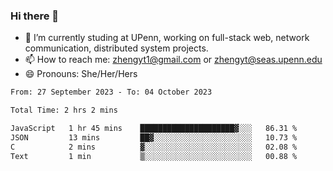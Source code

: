 ### Hi there 👋

<!--
**zhengyt1/zhengyt1** is a ✨ _special_ ✨ repository because its `README.md` (this file) appears on your GitHub profile.

Here are some ideas to get you started:

- 🔭 I’m currently working on ...
- 🌱 I’m currently learning ...
- 👯 I’m looking to collaborate on ...
- 🤔 I’m looking for help with ...
- 💬 Ask me about ...
- 📫 How to reach me: ...
- 😄 Pronouns: ...
- ⚡ Fun fact: ...
-->

- 🔭 I’m currently studing at UPenn, working on full-stack web, network communication, distributed system projects.
- 📫 How to reach me: zhengyt1@gmail.com or zhengyt@seas.upenn.edu
- 😄 Pronouns: She/Her/Hers



<!--START_SECTION:waka-->

```txt
From: 27 September 2023 - To: 04 October 2023

Total Time: 2 hrs 2 mins

JavaScript   1 hr 45 mins    █████████████████████▓░░░   86.31 %
JSON         13 mins         ██▓░░░░░░░░░░░░░░░░░░░░░░   10.73 %
C            2 mins          ▓░░░░░░░░░░░░░░░░░░░░░░░░   02.08 %
Text         1 min           ▒░░░░░░░░░░░░░░░░░░░░░░░░   00.88 %
```

<!--END_SECTION:waka-->
